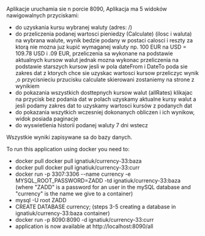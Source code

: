 Aplikacje uruchamia sie n porcie 8090, Aplikacja ma 5 widoków nawigowalnych przyciskami:

- do uzyskania kursu wybranej waluty (adres: /)
- do przeliczenia podanej wartosci pieniedzy (Calculate) (ilosc i waluta) na wybrana walute, wynik bedzie podany w
  postaci calosci i reszty za ktorą nie mozna juz kupić wymaganej waluty np. 100 EUR na USD = 109.78 USD i .09 EUR,
  przeliczenia sa wykonane na podstawie aktualnych kursow walut jednak mozna wykonac przeliczenia na podstawie starszych
  kursow jesli w pola dateFrom i DateTo poda sie zakres dat z ktorych chce sie uzyskac wartosci kursow przeliczyc wynik
  ,o przycisnieciu przucisku calculate skierowani zostaniemy na strone z wynikiem
- do pokazania wszystkich dosttepnych kursow walut (allRates) klikajac na przycisk bez podania dat w polach uzyskamy
  aktualne kursy walut a jesli podamy zakres dat to uzyskamy wartosci kursów z podanych dat
- do pokazania wszytkich wczesniej dokonanych obliczen i ich wynikow, widok posiada paginacje
- do wyswietlenia historii podanej waluty 7 dni wstecz

Wszystkie wyniki zapisywane sa do bazy danych.


To run this application using docker you need to:
- docker pull docker pull ignatiuk/currency-33:baza
- docker pull docker pull ignatiuk/currency-33:curr
- docker run -p 3307:3306 --name currency -e MYSQL_ROOT_PASSWORD=ZADD -td ignatiuk/currency-33:baza (where "ZADD" is a password for an user in the mySQL database and "currency" is the name we give to a container)
- mysql -U root ZADD
- CREATE DATABASE currency; (steps 3-5 creating a database in ignatiuk/currency-33:baza container)
- docker run -p 8090:8090 -d ignatiuk/currency-33:curr
- application is now available at http://localhost:8090/all
